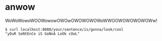 # anwow

WoWoWowoWOOWowowOWOwOWOWOWOWoWWOOWOWOWOWOWw!

```
$ curl localhost:8080/your/sentence/is/gonna/look/cool
"yOuR SeNtEnCe iS GoNnA LoOk cOoL"
```
